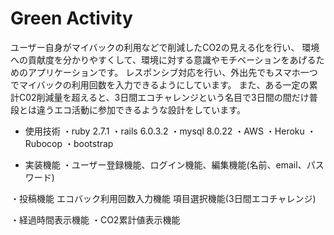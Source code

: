 # Green Activity

ユーザー自身がマイバックの利用などで削減したCO2の見える化を行い、
環境への貢献度を分かりやすくして、環境に対する意識やモチベーションをあげるためのアプリケーションです。
レスポンシブ対応を行い、外出先でもスマホ一つでマイバックの利用回数を入力できるようにしています。
また、ある一定の累計C02削減量を超えると、3日間エコチャレンジという名目で3日間の間だけ普段とは違うエコ活動に参加できるような設計をしています。


* 使用技術
・ruby  2.7.1
・rails 6.0.3.2
・mysql 8.0.22
・AWS
・Heroku
・Rubocop
・bootstrap

* 実装機能
 ・ユーザー登録機能、ログイン機能、編集機能(名前、email、パスワード)
 
 ・投稿機能
   エコバック利用回数入力機能
   項目選択機能(3日間エコチャレンジ)
   
 ・経過時間表示機能
 ・CO2累計値表示機能
  

